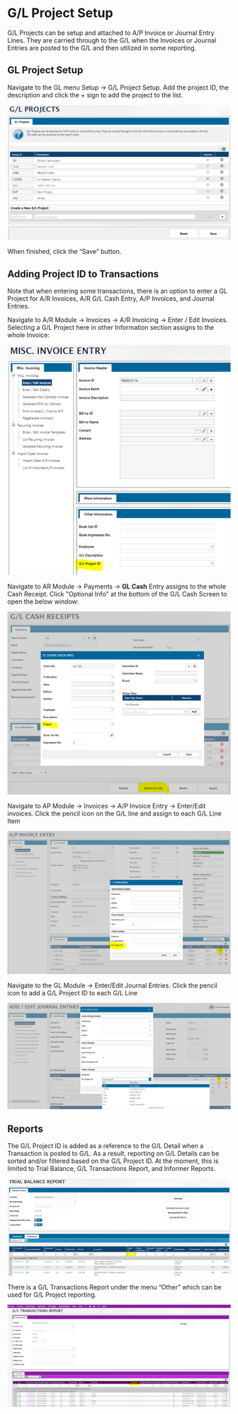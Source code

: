# G/L Project Setup

G/L Projects can be setup and attached to A/P Invoice or Journal Entry Lines. They are carried through to the G/L when the Invoices or Journal Entries are posted to the G/L and then utilized in some reporting.

## GL Project Setup <a href="#_toc78298009" id="_toc78298009"></a>

Navigate to the GL menu Setup -> G/L Project Setup. Add the project ID, the description and click the + sign to add the project to the list.

![](<../../../.gitbook/assets/1 (36).png>)

When finished, click the “Save” button.

## Adding Project ID to Transactions <a href="#_toc78298010" id="_toc78298010"></a>

Note that when entering some transactions, there is an option to enter a GL Project for A/R Invoices, A/R G/L Cash Entry, A/P Invoices, and Journal Entries.

Navigate to A/R Module -> Invoices -> A/R Invoicing -> Enter / Edit Invoices. Selecting a G/L Project here in other Information section assigns to the whole Invoice:

![](<../../../.gitbook/assets/2 (90).png>)

Navigate to AR Module -> Payments -> **GL Cash** Entry assigns to the whole Cash Receipt. Click "Optional Info" at the bottom of the G/L Cash Screen to open the below window:

![](<../../../.gitbook/assets/3 (15).png>)

Navigate to AP Module -> Invoices -> A/P Invoice Entry -> Enter/Edit invoices. Click the pencil icon on the G/L line and assign to each G/L Line Item

![](<../../../.gitbook/assets/4 (23).png>)

Navigate to the GL Module -> Enter/Edit Journal Entries. Click the pencil icon to add a G/L Project ID to each G/L Line

![](<../../../.gitbook/assets/5 (60).png>)

## Reports <a href="#_toc78298011" id="_toc78298011"></a>

The G/L Project ID is added as a reference to the G/L Detail when a Transaction is posted to G/L. As a result, reporting on G/L Details can be sorted and/or filtered based on the G/L Project ID. At the moment, this is limited to Trial Balance, G/L Transactions Report, and Informer Reports.

![](<../../../.gitbook/assets/6 (41).png>)

There is a G/L Transactions Report under the menu “Other” which can be used for G/L Project reporting.

![](<../../../.gitbook/assets/7 (39).png>)
